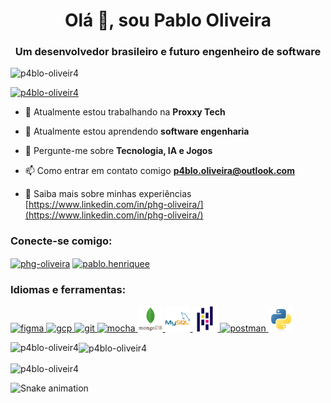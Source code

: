 <h1 align="center">Olá 👋, sou Pablo Oliveira</h1>
<h3 align="center">Um desenvolvedor brasileiro e futuro engenheiro de software</h3>

<p align="left"> <img src="https://komarev.com/ghpvc/?username=p4blo-oliveir4&label=Profile%20views&color=0062f5&style=flat" alt="p4blo-oliveir4" /> </p>

<p align="left"> <a href="https://github.com/ryo-ma/github-profile-trophy"><img src="https://github-profile-trophy.vercel.app/?username=p4blo-oliveir4" alt="p4blo-oliveir4" /></a> </p>

- 🔭 Atualmente estou trabalhando na **Proxxy Tech**

- 🌱 Atualmente estou aprendendo **software engenharia**

- 💬 Pergunte-me sobre **Tecnologia, IA e Jogos**

- 📫 Como entrar em contato comigo **p4blo.oliveira@outlook.com**

- 📄 Saiba mais sobre minhas experiências [https://www.linkedin.com/in/phg-oliveira/](https://www.linkedin.com/in/phg-oliveira/)

<h3 align="left">Conecte-se comigo:</h3>
<p align="left">
<a href="https://linkedin.com/in/phg-oliveira" target="blank"><img align="center" src="https://raw.githubusercontent.com/rahuldkjain/github-profile-readme-generator/master/src/images/icons/Social/linked-in-alt.svg" alt="phg-oliveira" height="30" width="40" /></a>
<a href="https://instagram.com/pablo.henriquee" target="blank"><img align="center" src="https://raw.githubusercontent.com/rahuldkjain/github-profile-readme-generator/master/src/images/icons/Social/instagram.svg" alt="pablo.henriquee" height="30" width="40" /></a>
</p>

<h3 align="left">Idiomas e ferramentas:</h3>
<p align="left"> <a href="https://www.figma.com/" target="_blank" rel="noreferrer"> <img src="https://www.vectorlogo.zone/logos/figma/figma-icon.svg" alt="figma" width="40" height="40"/> </a> <a href="https://cloud.google.com" target="_blank" rel="noreferrer"> <img src="https://www.vectorlogo.zone/logos/google_cloud/google_cloud-icon.svg" alt="gcp" width="40" height="40"/> </a> <a href="https://git-scm.com/" target="_blank" rel="noreferrer"> <img src="https://www.vectorlogo.zone/logos/git-scm/git-scm-icon.svg" alt="git" width="40" height="40"/> </a> <a href="https://mochajs.org" target="_blank" rel="noreferrer"> <img src="https://www.vectorlogo.zone/logos/mochajs/mochajs-icon.svg" alt="mocha" width="40" height="40"/> </a> <a href="https://www.mongodb.com/" target="_blank" rel="noreferrer"> <img src="https://raw.githubusercontent.com/devicons/devicon/master/icons/mongodb/mongodb-original-wordmark.svg" alt="mongodb" width="40" height="40"/> </a> <a href="https://www.mysql.com/" target="_blank" rel="noreferrer"> <img src="https://raw.githubusercontent.com/devicons/devicon/master/icons/mysql/mysql-original-wordmark.svg" alt="mysql" width="40" height="40"/> </a> <a href="https://pandas.pydata.org/" target="_blank" rel="noreferrer"> <img src="https://raw.githubusercontent.com/devicons/devicon/2ae2a900d2f041da66e950e4d48052658d850630/icons/pandas/pandas-original.svg" alt="pandas" width="40" height="40"/> </a> <a href="https://postman.com" target="_blank" rel="noreferrer"> <img src="https://www.vectorlogo.zone/logos/getpostman/getpostman-icon.svg" alt="postman" width="40" height="40"/> </a> <a href="https://www.python.org" target="_blank" rel="noreferrer"> <img src="https://raw.githubusercontent.com/devicons/devicon/master/icons/python/python-original.svg" alt="python" width="40" height="40"/> </a> </p>

<p><img align="left" src="https://github-readme-stats.vercel.app/api/top-langs?username=p4blo-oliveir4&show_icons=true&theme=tokyonight&locale=en&layout=compact" alt="p4blo-oliveir4" /></p>

<p> <img align="center" src="https://github-readme-stats.vercel.app/api?username=p4blo-oliveir4&show_icons=true&locale=en" alt="p4blo-oliveir4" /></p>

<p><img align="center" src="https://github-readme-streak-stats.herokuapp.com/?user=p4blo-oliveir4&theme=dark" alt="p4blo-oliveir4" /></p>

<img src="https://raw.githubusercontent.com/p4blo-oliveir4/p4blo-oliveir4/snake.svg" alt="Snake animation" />

###
